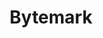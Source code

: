 ---
title: Bytemark
link: http://www.bytemark.com
logo: bytemark.jpg

# Events sponsored denoted by `<hackday>` and sponsorship amount/resource
events:
  03-oxford: "£500 towards refreshments + free hosting trial for 4 months for whoever wants it"
---